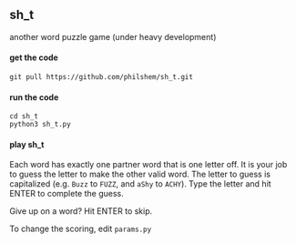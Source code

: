 ## sh_t

another word puzzle game (under heavy development)

#### get the code

    git pull https://github.com/philshem/sh_t.git

#### run the code

    cd sh_t
    python3 sh_t.py 

#### play sh_t

Each word has exactly one partner word that is one letter off. It is your job to guess the letter to make the other valid word. The letter to guess is capitalized (e.g. `Buzz` to `FUZZ`, and `aShy` to `ACHY`). Type the letter and hit ENTER to complete the guess.

Give up on a word? Hit ENTER to skip.

To change the scoring, edit `params.py`
